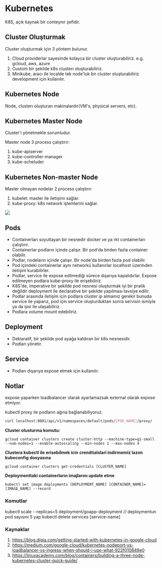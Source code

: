 # Kubernetes

K8S, açık kaynak bir conteynır şefidir.

## Cluster Oluşturmak

Cluster oluşturmak için 3 yöntem bulunur.

1. Cloud providerlar sayesinde kolayca bir cluster oluşturabiliriz. e.g. gcloud, aws, azure
2. Custom bir şekilde k8s clusterı oluşturabiliriz.
3. Minikube, aracı ile localde tek node'luk bir cluster oluşturabiliriz development için kullanılır.

## Kubernetes Node

Node, clusterı oluşturan makinalardır(VM's, physical servers, etc).

## Kubernetes Master Node

Cluster'ı yönetmekle sorumludur.

Master node 3 process çalıştırır:

1. kube-apiserver
2. kube-controller-manager
3. kube-scheluder

## Kubernetes Non-master Node

Master olmayan nodelar 2 process çalıştırır:

1. kubelet: master ile iletişimi sağlar.
2. kube-proxy: k8s network işlemlerini sağlar.

![](https://d33wubrfki0l68.cloudfront.net/7016517375d10c702489167e704dcb99e570df85/7bb53/images/docs/components-of-kubernetes.png)

## Pods

- Containerları soyutlayan bir nesnedir docker ve ya rkt containerları çalıştırır.
- Containerlar podların içinde çalışır. Bir pod'da birden fazla container olabilir.
- Podlar, nodeların içinde çalışır. Bir node'da birden fazla pod olabilir.
- Pod içindeki containerlar aynı networkü kullanırlar localhost üzerinden iletişim kurabilirler.
- Podlar, service ile expose edilmediği sürece dışarıya kapalıdırlar. Expose edilmeyen podlara kube-proxy ile erişebiliriz.
- K8S'de, imperative bir şekilde pod nesnesi oluşturmak iyi bir pratik değildir deployment ile declarative bir şekilde yapılması tavsiye edilir.
- Podlar arasında iletişim için podlara cluster ip almamız gerekir bunuda service ile yaparız, pod için service oluşturduktan sonra servisin ismiyle ya da ipsi ile ulaşabiliriz.
- Podlara volume mount edebiliriz.

## Deployment

- Deklaratif, bir şekilde pod ayağa kaldıran bir k8s nesnesidir.
- Podları yönetir.

## Service

- Podları dışarıya expose etmek için kullanılır.

## Notlar

expose yaparken loadbalancer olarak ayarlamazsak external olarak expose etmiyor.

kubectl proxy ile podların ağına bağlanabiliyoruz.

```sh
curl localhost:8001/api/v1/namespaces/default/pods/[POD_NAME]/proxy/
```

**Cluster olusturma komutu:**

```
gcloud container clusters create cluster-http --machine-type=g1-small --num-nodes=1 --enable-autoscaling --min-nodes 1 --max-nodes 4
```

**Clustera kubectl ile erisebilmek icin crendtialslari indirmemiz lazım kubeconfig dosyasına**

```
gcloud container clusters get-credentials [CLUSTER_NAME]
```

**Deploymenttaki containerların imajlarını update etme**

```
kubectl set image deployments [DEPLOYMENT_NAME] [CONTAINER_NAME]=[IMAGE_NAME] --record
```

### Komutlar

kubectl scale --replicas=5 deployment/goapp-deployment // deploymentun pod sayısını 5 yap
kubectl delete services [service-name]

### Kaynaklar

1. https://blog.digia.com/getting-started-with-kubernetes-in-google-cloud
2. https://medium.com/google-cloud/kubernetes-nodeport-vs-loadbalancer-vs-ingress-when-should-i-use-what-922f010849e0
3. https://linuxacademy.com/blog/containers/building-a-three-node-kubernetes-cluster-quick-guide/
